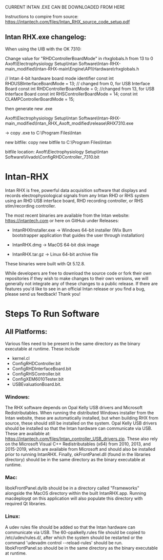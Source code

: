 CURRENT INTAN .EXE CAN BE DOWNLOADED FROM HERE


Instructions to compire from source: https://intantech.com/files/Intan_RHX_source_code_setup.pdf

Intan RHX.exe changelog:
----------------------------------
When using the UIB with the OK 7310:

Change value for "RHDControllerBoardMode" in rhxglobals.h  from 13 to 0
Axoft\Electrophysiology Setup\Intan Software\Intan-RHX-main_modified\Intan-RHX-main\Engine\API\Hardware\rhxglobals.h

// Intan 4-bit hardware board mode identifier
const int RHDUSBInterfaceBoardMode = 13; // changed from 0, for USB Interface Board 
const int RHDControllerBoardMode = 0; //changed from 13, for USB Interface Board 
const int RHSControllerBoardMode = 14;
const int CLAMPControllerBoardMode = 15;

then generate new .exe

Axoft\Electrophysiology Setup\Intan Software\Intan-RHX-main_modified\Intan_RHX_Axoft_modified\release\RHX7310.exe

-> copy .exe to C:\Program Files\Intan

new bitfile:
copy new bitfile to C:\Program Files\Intan

bitfile location: Axoft\Electrophysiology Setup\Intan Software\Vivado\ConfigRHDController_7310.bit


# Intan-RHX
Intan RHX is free, powerful data acquisition software that displays and records electrophysiological signals from any Intan RHD or RHS system using an RHD USB interface board, RHD recording controller, or RHS stim/recording controller.

The most recent binaries are available from the Intan website: https://intantech.com or here on GitHub under Releases:

* IntanRHXInstaller.exe -> Windows 64-bit installer (Wix Burn bootstrapper application that guides the user through installation)

* IntanRHX.dmg -> MacOS 64-bit disk image

* IntanRHX.tar.gz -> Linux 64-bit archive file

These binaries were built with Qt 5.12.8.

While developers are free to download the source code or fork their own repositories if they wish to make changes to their own versions, we will generally not integrate any of these changes to a public release. If there are features you'd like to see in an official Intan release or you find a bug, please send us feedback!  Thank  you!

# Steps To Run Software

## All Platforms:

Various files need to be present in the same directory as the binary executable at runtime. These include
* kernel.cl
* ConfigRHDController.bit
* ConfigRHDInterfaceBoard.bit
* ConfigRHSController.bit
* ConfigXEM6010Tester.bit
* USBEvaluationBoard.bit.

### Windows:

The RHX software depends on Opal Kelly USB drivers and Microsoft Redistributables. When running the distributed Windows installer from the Intan website, these are automatically installed, but when building RHX from source, these should still be installed on the system. Opal Kelly USB drivers should be installed so that the Intan hardware can communicate via USB. These are available at: https://intantech.com/files/Intan_controller_USB_drivers.zip. These also rely on the Microsoft Visual C++ Redistributables (x64) from 2010, 2013, and 2015-2019, which are available from Microsoft and should also be installed prior to running IntanRHX. Finally, okFrontPanel.dll (found in the libraries directory) should be in the same directory as the binary executable at runtime.

### Mac:

libokFrontPanel.dylib should be in a directory called "Frameworks" alongside the MacOS directory within the built IntanRHX.app. Running macdeployqt on this application will also populate this directory with required Qt libraries.

### Linux:

A udev rules file should be added so that the Intan hardware can communicate via USB. The 60-opalkelly.rules file should be copied to /etc/udev/rules.d/, after which the system should be restarted or the command 'udevadm control --reload-rules' should be run. libokFrontPanel.so should be in the same directory as the binary executable at runtime. 
